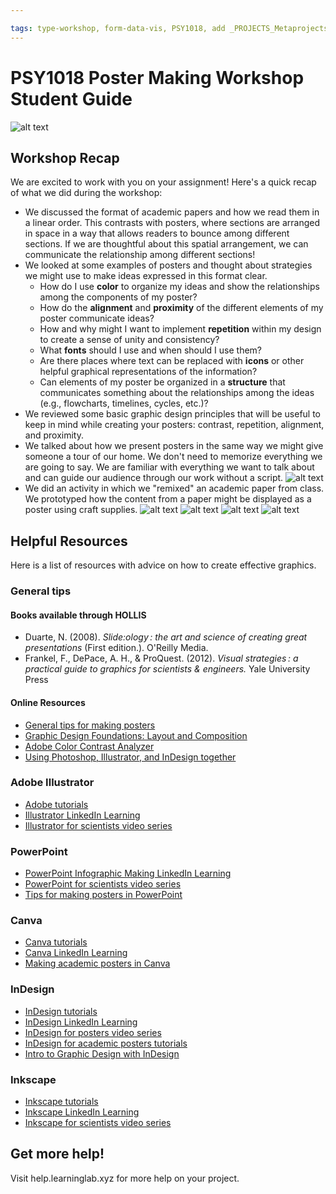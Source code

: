 ```yaml
---

tags: type-workshop, form-data-vis, PSY1018, add _PROJECTS_Metaprojects) undefined, student-guide, resource
---
```


#  PSY1018 Poster Making Workshop Student Guide
![alt text](https://files.slack.com/files-pri/T0HTW3H0V-F062VL6C80M/screenshot_2023-10-26_at_10.48.25_am.png?pub_secret=009764b3f9)

## Workshop Recap
We are excited to work with you on your assignment! Here's a quick recap of what we did during the workshop:
* We discussed the format of academic papers and how we read them in a linear order. This contrasts with posters, where sections are arranged in space in a way that allows readers to bounce among different sections. If we are thoughtful about this spatial arrangement, we can communicate the relationship among different sections!
* We looked at some examples of posters and thought about strategies we might use to make ideas expressed in this format clear. 
    * How do I use **color** to organize my ideas and show the relationships among the components of my poster?
    * How do the **alignment** and **proximity** of the different elements of my poster communicate ideas?
    * How and why might I want to implement **repetition** within my design to create a sense of unity and consistency?
    * What **fonts** should I use and when should I use them? 
    * Are there places where text can be replaced with **icons** or other helpful graphical representations of the information? 
    * Can elements of my poster be organized in a **structure** that communicates something about the relationships among the ideas (e.g., flowcharts, timelines, cycles, etc.)?
* We reviewed some basic graphic design principles that will be useful to keep in mind while creating your posters: contrast, repetition, alignment, and proximity.
* We talked about how we present posters in the same way we might give someone a tour of our home. We don't need to memorize everything we are going to say. We are familiar with everything we want to talk about and can guide our audience through our work without a script.
![alt text](https://files.slack.com/files-pri/T0HTW3H0V-F062YFL13EF/screenshot_2023-10-26_at_10.50.44_am.png?pub_secret=85e2774270)
* We did an activity in which we "remixed" an academic paper from class.  We prototyped how the content from a paper might be displayed as a poster using craft supplies. 
![alt text](https://files.slack.com/files-pri/T0HTW3H0V-F063B6ERLG1/screenshot_2023-10-26_at_10.43.51_am.png?pub_secret=61a7cae8df)
![alt text](https://files.slack.com/files-pri/T0HTW3H0V-F063MHB9B2L/screenshot_2023-10-26_at_10.46.39_am.png?pub_secret=3a6df21897)
![alt text](https://files.slack.com/files-pri/T0HTW3H0V-F062YEW7CLT/screenshot_2023-10-26_at_10.47.20_am.png?pub_secret=2759b243a9)
![alt text](https://files.slack.com/files-pri/T0HTW3H0V-F062WPZK1E1/860642a3-8a61-4beb-9434-4f5487bc29bc_1_201_a.jpeg?pub_secret=134beb3d3a)

## Helpful Resources
Here is a list of resources with advice on how to create effective graphics.
### General tips
#### Books available through HOLLIS
* Duarte, N. (2008). *Slide:ology : the art and science of creating great presentations* (First edition.). O'Reilly Media.
* Frankel, F., DePace, A. H., & ProQuest. (2012). *Visual strategies : a practical guide to graphics for scientists & engineers.* Yale University Press
#### Online Resources
* [General tips for making posters](https://www.simplifiedsciencepublishing.com/resources/free-research-poster-templates-and-tutorials)
* [Graphic Design Foundations: Layout and Composition](https://www.linkedin.com/learning/graphic-design-foundations-layout-and-composition/introducing-the-foundations-of-layout-and-composition?u=2194065)
* [Adobe Color Contrast Analyzer](https://color.adobe.com/create/color-contrast-analyzer)
* [Using Photoshop, Illustrator, and InDesign together](https://www.linkedin.com/learning/photoshop-illustrator-indesign-powercombo-for-design/using-photoshop-illustrator-and-indesign-together?u=2194065)
### Adobe Illustrator
* [Adobe tutorials](https://helpx.adobe.com/illustrator/tutorials.html)
* [Illustrator LinkedIn Learning](https://www.linkedin.com/learning/illustrator-2022-essential-training?trk=learning-topics_learning-search-card_search-card&upsellOrderOrigin=default_guest_learning)
* [Illustrator for scientists video series](https://www.youtube.com/watch?v=z2bcqyRxFrI&list=PLhKpKEPEAauYIsyjnIN2YXztNo7BrZVxQ)
### PowerPoint
* [PowerPoint Infographic Making LinkedIn Learning](https://www.linkedin.com/learning/powerpoint-creating-an-infographic?trk=learning-serp_learning-search-card_search-card&upsellOrderOrigin=default_guest_learning)
* [PowerPoint for scientists video series](https://www.youtube.com/watch?v=c4tsCXR_B3Y&list=PLaX2vrGncQxhg79Iz5mlXCA22_-HD6hny&index=16)
* [Tips for making posters in PowerPoint](https://www.youtube.com/watch?v=_WnhoIbfcoM)
### Canva
* [Canva tutorials](https://www.canva.com/designschool/tutorials/)
* [Canva LinkedIn Learning](https://www.linkedin.com/learning/learning-canva-2?trk=learning-serp_learning-search-card_search-card&upsellOrderOrigin=default_guest_learning)
* [Making academic posters in Canva](https://www.youtube.com/watch?v=YiO4QPCk7SE)
### InDesign
* [InDesign tutorials](https://helpx.adobe.com/indesign/view-all-tutorials.html)
* [InDesign LinkedIn Learning](https://www.linkedin.com/learning/indesign-2023-essential-training/indesign-learn-the-fundamentals?u=2194065)
* [InDesign for posters video series](https://www.youtube.com/watch?v=EeyH-HOO0h8&list=PLpEJ97U4ZamXD7a3V0UwWZSmfWsw9rfW8&index=4)
* [InDesign for academic posters tutorials](https://mediacommons.psu.edu/support/tutorials/indesign/)
* [Intro to Graphic Design with InDesign](https://www.linkedin.com/learning/introduction-to-graphic-design-indesign/introduction-to-graphic-design-using-indesign?u=2194065)
### Inkscape
* [Inkscape tutorials](https://inkscape.org/learn/tutorials/)
* [Inkscape LinkedIn Learning](https://www.linkedin.com/learning/inkscape-essential-training-9975138?trk=learning-serp_learning-search-card_search-card&upsellOrderOrigin=default_guest_learning)
* [Inkscape for scientists video series](https://www.youtube.com/watch?v=eyqH0IrzYLc&list=PLxtauMB7RON_2tg-mRQTuieFUr29IOKzW)

## Get more help!
Visit help.learninglab.xyz for more help on your project.



